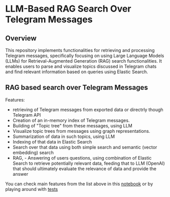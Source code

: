 # LLM-Based RAG Search Over Telegram Messages

## Overview
This repository implements functionalities for retrieving and processing Telegram messages, specifically focusing on using Large Language Models (LLMs) for Retrieval-Augmented Generation (RAG) search functionalities. It enables users to parse and visualize topics discussed in Telegram chats and find relevant information based on queries using Elastic Search.

## RAG based search over Telegram Messages
Features:
- retrieving of Telegram messages from exported data or directrly though Telegram API
- Creation of  an in-memory index of Telegram messages.
- Building of "Topic tree" from these messages, using LLM
- Visualize topic trees from messages using graph representations.
- Summarization of data in such topics, using LLM
- Indexing of that data in Elastic Search
- Search over that data using both simple search and semantic (vector embedding) search
- RAG, - Answering of users questions, using combination of Elastic Search to retrieve potentially relevant data, feeding that to LLM (OpenAI) that should ultimately evaluate the relevance of data and provide the answer

You can check main features from the list above in this [notebook](telegram_llm_playing_around.ipynb)
or by playing around with [tests](tests.py)


